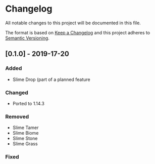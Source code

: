 # Changelog
All notable changes to this project will be documented in this file.

The format is based on [Keep a Changelog](http://keepachangelog.com/en/1.0.0/)
and this project adheres to [Semantic Versioning](http://semver.org/spec/v2.0.0.html).

## [0.1.0] - 2019-17-20
### Added
- Slime Drop (part of a planned feature

### Changed
- Ported to 1.14.3

### Removed
- Slime Tamer
- Slime Biome
- Slime Stone
- Slime Grass

### Fixed